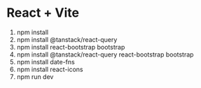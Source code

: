# React + Vite

1. npm install
2. npm install @tanstack/react-query
3. npm install react-bootstrap bootstrap
4. npm install @tanstack/react-query react-bootstrap bootstrap
5. npm install date-fns
6. npm install react-icons
7. npm run dev 